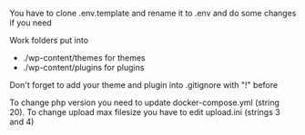You have to clone .env.template and rename it to .env and do some changes if you need  

Work folders put into 
- ./wp-content/themes for themes
- ./wp-content/plugins for plugins

Don't forget to add your theme and plugin into .gitignore with "!" before

To change php version you need to update docker-compose.yml (string 20). To change upload max filesize you have to edit upload.ini (strings 3 and 4)
